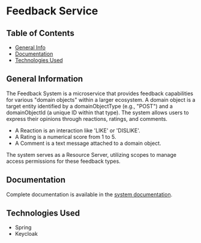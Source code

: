# Feedback Service

## Table of Contents
* [General Info](#general-information)
* [Documentation](#documentation)
* [Technologies Used](#technologies-used)

## General Information
The Feedback System is a microservice that provides feedback capabilities for various "domain objects" within a larger ecosystem. A domain object is a target entity identified by a domainObjectType (e.g., "POST") and a domainObjectId (a unique ID within that type). The system allows users to express their opinions through reactions, ratings, and comments.
- A Reaction is an interaction like 'LIKE' or 'DISLIKE'.
- A Rating is a numerical score from 1 to 5.
- A Comment is a text message attached to a domain object.

The system serves as a Resource Server, utilizing scopes to manage access permissions for these feedback types.

## Documentation
Complete documentation is available in the [system documentation](https://github.com/dawidbladek0831/f22).

## Technologies Used
- Spring
- Keycloak